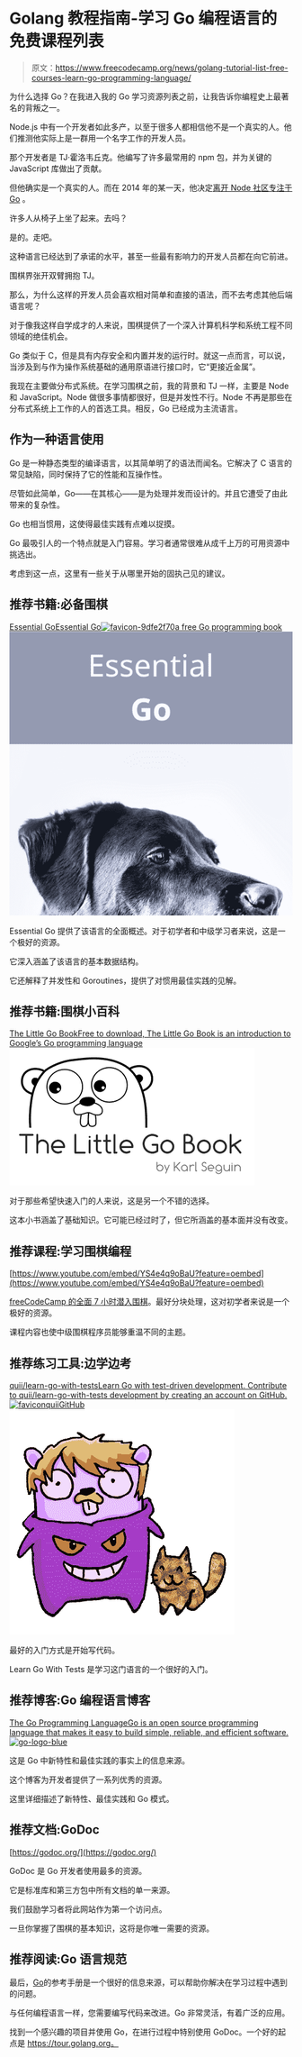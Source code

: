 # Golang 教程指南-学习 Go 编程语言的免费课程列表

> 原文：<https://www.freecodecamp.org/news/golang-tutorial-list-free-courses-learn-go-programming-language/>

为什么选择 Go？在我进入我的 Go 学习资源列表之前，让我告诉你编程史上最著名的背叛之一。

Node.js 中有一个开发者如此多产，以至于很多人都相信他不是一个真实的人。他们推测他实际上是一群用一个名字工作的开发人员。

那个开发者是 TJ·霍洛韦丘克。他编写了许多最常用的 npm 包，并为关键的 JavaScript 库做出了贡献。

但他确实是一个真实的人。而在 2014 年的某一天，他决定[离开 Node 社区专注于 Go](https://medium.com/code-adventures/farewell-node-js-4ba9e7f3e52b) 。

许多人从椅子上坐了起来。去吗？

是的。走吧。

这种语言已经达到了承诺的水平，甚至一些最有影响力的开发人员都在向它前进。

围棋界张开双臂拥抱 TJ。

那么，为什么这样的开发人员会喜欢相对简单和直接的语法，而不去考虑其他后端语言呢？

对于像我这样自学成才的人来说，围棋提供了一个深入计算机科学和系统工程不同领域的绝佳机会。

Go 类似于 C，但是具有内存安全和内置并发的运行时。就这一点而言，可以说，当涉及到与作为操作系统基础的通用原语进行接口时，它“更接近金属”。

我现在主要做分布式系统。在学习围棋之前，我的背景和 TJ 一样，主要是 Node 和 JavaScript。Node 做很多事情都很好，但是并发性不行。Node 不再是那些在分布式系统上工作的人的首选工具。相反，Go 已经成为主流语言。

## 作为一种语言使用

Go 是一种静态类型的编译语言，以其简单明了的语法而闻名。它解决了 C 语言的常见缺陷，同时保持了它的性能和互操作性。

尽管如此简单，Go——在其核心——是为处理并发而设计的。并且它遭受了由此带来的复杂性。

Go 也相当惯用，这使得最佳实践有点难以捉摸。

Go 最吸引人的一个特点就是入门容易。学习者通常很难从成千上万的可用资源中挑选出。

考虑到这一点，这里有一些关于从哪里开始的固执己见的建议。

## 推荐书籍:必备围棋

[Essential GoEssential Go![favicon-9dfe2f70](img/187cfd20199f960d6fbbb30b413ccb3f.png)a free Go programming book![Go](img/b4278f71ab42651a46778583d1253466.png)](https://www.programming-books.io/essential/go/)

Essential Go 提供了该语言的全面概述。对于初学者和中级学习者来说，这是一个极好的资源。

它深入涵盖了该语言的基本数据结构。

它还解释了并发性和 Goroutines，提供了对惯用最佳实践的见解。

## 推荐书籍:围棋小百科

[](https://www.openmymind.net/The-Little-Go-Book/)[The Little Go BookFree to download, The Little Go Book is an introduction to Google’s Go programming language![title](img/c5da9774193b081edffb04cd8d51a47a.png)](https://www.openmymind.net/The-Little-Go-Book/)

对于那些希望快速入门的人来说，这是另一个不错的选择。

这本小书涵盖了基础知识。它可能已经过时了，但它所涵盖的基本面并没有改变。

## 推荐课程:学习围棋编程

[https://www.youtube.com/embed/YS4e4q9oBaU?feature=oembed](https://www.youtube.com/embed/YS4e4q9oBaU?feature=oembed)

[freeCodeCamp 的全面 7 小时潜入围棋](https://www.freecodecamp.org/news/go-golang-course/)。最好分块处理，这对初学者来说是一个极好的资源。

课程内容也使中级围棋程序员能够重温不同的主题。

## 推荐练习工具:边学边考

[quii/learn-go-with-testsLearn Go with test-driven development. Contribute to quii/learn-go-with-tests development by creating an account on GitHub.![favicon](img/298b47bcb25b5f93b2f65fdd18e4cc1a.png)quiiGitHub![631756?s=400&v=4](img/d7b29e4346ff014496114f3c9d716030.png)](https://github.com/quii/learn-go-with-tests)

最好的入门方式是开始写代码。

Learn Go With Tests 是学习这门语言的一个很好的入门。

## 推荐博客:Go 编程语言博客

[](https://golang.org)[The Go Programming LanguageGo is an open source programming language that makes it easy to build simple, reliable, and efficient software.![go-logo-blue](img/ae7b71c9fb3c2152138e9dfeece90170.png)](https://golang.org)

这是 Go 中新特性和最佳实践的事实上的信息来源。

这个博客为开发者提供了一系列优秀的资源。

这里详细描述了新特性、最佳实践和 Go 模式。

## 推荐文档:GoDoc

[https://godoc.org/](https://godoc.org/)

GoDoc 是 Go 开发者使用最多的资源。

它是标准库和第三方包中所有文档的单一来源。

我们鼓励学习者将此网站作为第一个访问点。

一旦你掌握了围棋的基本知识，这将是你唯一需要的资源。

## 推荐阅读:Go 语言规范

最后，[Go](https://golang.org/ref/spec)的参考手册是一个很好的信息来源，可以帮助你解决在学习过程中遇到的问题。

与任何编程语言一样，您需要编写代码来改进。Go 非常灵活，有着广泛的应用。

找到一个感兴趣的项目并使用 Go，在进行过程中特别使用 GoDoc。一个好的起点是 https://tour.golang.org。